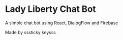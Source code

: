 # Lady Liberty Chat Bot

A simple chat bot using React, DialogFlow and Firebase

Made by sssticky keysss

